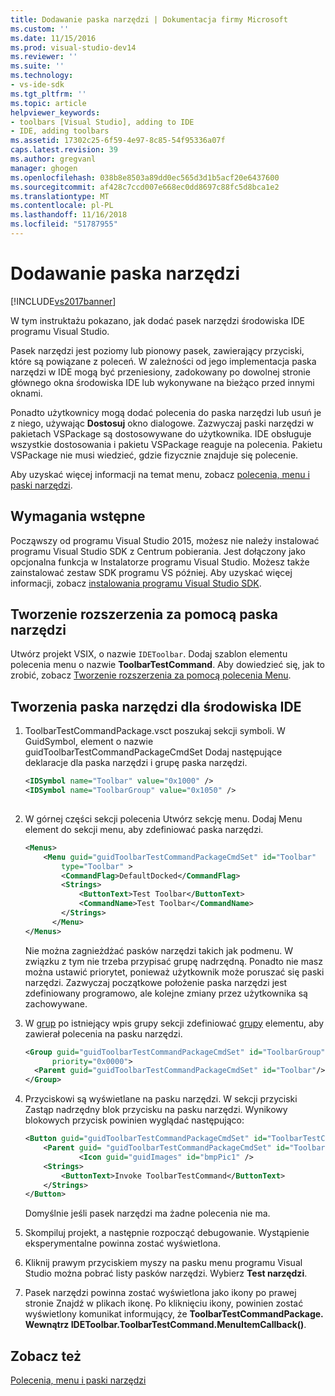 ```yaml
---
title: Dodawanie paska narzędzi | Dokumentacja firmy Microsoft
ms.custom: ''
ms.date: 11/15/2016
ms.prod: visual-studio-dev14
ms.reviewer: ''
ms.suite: ''
ms.technology:
- vs-ide-sdk
ms.tgt_pltfrm: ''
ms.topic: article
helpviewer_keywords:
- toolbars [Visual Studio], adding to IDE
- IDE, adding toolbars
ms.assetid: 17302c25-6f59-4e97-8c85-54f95336a07f
caps.latest.revision: 39
ms.author: gregvanl
manager: ghogen
ms.openlocfilehash: 038b8e8503a89dd0ec565d3d1b5acf20e6437600
ms.sourcegitcommit: af428c7ccd007e668ec0dd8697c88fc5d8bca1e2
ms.translationtype: MT
ms.contentlocale: pl-PL
ms.lasthandoff: 11/16/2018
ms.locfileid: "51787955"
---
```

# <a name="adding-a-toolbar"></a>Dodawanie paska narzędzi
[!INCLUDE[vs2017banner](../includes/vs2017banner.md)]

W tym instruktażu pokazano, jak dodać pasek narzędzi środowiska IDE programu Visual Studio.  
  
 Pasek narzędzi jest poziomy lub pionowy pasek, zawierający przyciski, które są powiązane z poleceń. W zależności od jego implementacja paska narzędzi w IDE mogą być przeniesiony, zadokowany po dowolnej stronie głównego okna środowiska IDE lub wykonywane na bieżąco przed innymi oknami.  
  
 Ponadto użytkownicy mogą dodać polecenia do paska narzędzi lub usuń je z niego, używając **Dostosuj** okno dialogowe. Zazwyczaj paski narzędzi w pakietach VSPackage są dostosowywane do użytkownika. IDE obsługuje wszystkie dostosowania i pakietu VSPackage reaguje na polecenia. Pakietu VSPackage nie musi wiedzieć, gdzie fizycznie znajduje się polecenie.  
  
 Aby uzyskać więcej informacji na temat menu, zobacz [polecenia, menu i paski narzędzi](../extensibility/internals/commands-menus-and-toolbars.md).  
  
## <a name="prerequisites"></a>Wymagania wstępne  
 Począwszy od programu Visual Studio 2015, możesz nie należy instalować programu Visual Studio SDK z Centrum pobierania. Jest dołączony jako opcjonalna funkcja w Instalatorze programu Visual Studio. Możesz także zainstalować zestaw SDK programu VS później. Aby uzyskać więcej informacji, zobacz [instalowania programu Visual Studio SDK](../extensibility/installing-the-visual-studio-sdk.md).  
  
## <a name="creating-an-extension-with-a-toolbar"></a>Tworzenie rozszerzenia za pomocą paska narzędzi  
 Utwórz projekt VSIX, o nazwie `IDEToolbar`. Dodaj szablon elementu polecenia menu o nazwie **ToolbarTestCommand**. Aby dowiedzieć się, jak to zrobić, zobacz [Tworzenie rozszerzenia za pomocą polecenia Menu](../extensibility/creating-an-extension-with-a-menu-command.md).  
  
## <a name="creating-a-toolbar-for-the-ide"></a>Tworzenia paska narzędzi dla środowiska IDE  
  
1.  ToolbarTestCommandPackage.vsct poszukaj sekcji symboli. W GuidSymbol, element o nazwie guidToolbarTestCommandPackageCmdSet Dodaj następujące deklaracje dla paska narzędzi i grupę paska narzędzi.  
  
    ```xml  
    <IDSymbol name="Toolbar" value="0x1000" />  
    <IDSymbol name="ToolbarGroup" value="0x1050" />  
  
    ```  
  
2.  W górnej części sekcji polecenia Utwórz sekcję menu. Dodaj Menu element do sekcji menu, aby zdefiniować paska narzędzi.  
  
    ```xml  
    <Menus>  
        <Menu guid="guidToolbarTestCommandPackageCmdSet" id="Toolbar"  
            type="Toolbar" >  
            <CommandFlag>DefaultDocked</CommandFlag>  
            <Strings>  
                <ButtonText>Test Toolbar</ButtonText>  
                <CommandName>Test Toolbar</CommandName>  
            </Strings>  
          </Menu>  
    </Menus>  
    ```  
  
     Nie można zagnieżdżać pasków narzędzi takich jak podmenu. W związku z tym nie trzeba przypisać grupę nadrzędną. Ponadto nie masz można ustawić priorytet, ponieważ użytkownik może poruszać się paski narzędzi. Zazwyczaj początkowe położenie paska narzędzi jest zdefiniowany programowo, ale kolejne zmiany przez użytkownika są zachowywane.  
  
3.  W [grup](../extensibility/groups-element.md) po istniejący wpis grupy sekcji zdefiniować [grupy](../extensibility/group-element.md) elementu, aby zawierał polecenia na pasku narzędzi.  
  
    ```xml  
    <Group guid="guidToolbarTestCommandPackageCmdSet" id="ToolbarGroup"  
          priority="0x0000">  
      <Parent guid="guidToolbarTestCommandPackageCmdSet" id="Toolbar"/>  
    </Group>  
    ```  
  
4.  Przyciskowi są wyświetlane na pasku narzędzi. W sekcji przyciski Zastąp nadrzędny blok przycisku na pasku narzędzi. Wynikowy blokowych przycisk powinien wyglądać następująco:  
  
    ```xml  
    <Button guid="guidToolbarTestCommandPackageCmdSet" id="ToolbarTestCommandId" priority="0x0100" type="Button">  
        <Parent guid= "guidToolbarTestCommandPackageCmdSet" id="ToolbarGroup" />  
                <Icon guid="guidImages" id="bmpPic1" />  
        <Strings>  
            <ButtonText>Invoke ToolbarTestCommand</ButtonText>  
        </Strings>  
    </Button>  
    ```  
  
     Domyślnie jeśli pasek narzędzi ma żadne polecenia nie ma.  
  
5.  Skompiluj projekt, a następnie rozpocząć debugowanie. Wystąpienie eksperymentalne powinna zostać wyświetlona.  
  
6.  Kliknij prawym przyciskiem myszy na pasku menu programu Visual Studio można pobrać listy pasków narzędzi. Wybierz **Test narzędzi**.  
  
7.  Pasek narzędzi powinna zostać wyświetlona jako ikony po prawej stronie Znajdź w plikach ikonę. Po kliknięciu ikony, powinien zostać wyświetlony komunikat informujący, że **ToolbarTestCommandPackage. Wewnątrz IDEToolbar.ToolbarTestCommand.MenuItemCallback()**.  
  
## <a name="see-also"></a>Zobacz też  
 [Polecenia, menu i paski narzędzi](../extensibility/internals/commands-menus-and-toolbars.md)

